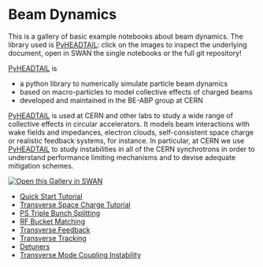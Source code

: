 # Beam Dynamics

This is a gallery of basic example notebooks about beam dynamics. The library used is [PyHEADTAIL][pyheadtail]: click on the images to inspect the underlying document, open in SWAN the single notebooks or the full git repository!

[PyHEADTAIL][pyheadtail] is

- a python library to numerically simulate particle beam dynamics
- based on macro-particles to model collective effects of charged beams
- developed and maintained in the BE-ABP group at CERN

[PyHEADTAIL][pyheadtail] is used at CERN and other labs to study a wide range of collective effects in circular accelerators. It models beam interactions with wake fields and impedances, electron clouds, self-consistent space charge or realistic feedback systems, for instance. In particular, at CERN we use [PyHEADTAIL][pyheadtail] to study instabilities in all of the CERN synchrotrons in order to understand performance limiting mechanisms and to devise adequate mitigation schemes.

[<img class="open_in_swan" data-path="beams_dynamics" alt="Open this Gallery in SWAN" src="https://swanserver.web.cern.ch/swanserver/images/badge_swan_white_150.png">][gallery_url]

* [Quick Start Tutorial](beams_dynamics/Tutorial.ipynb)
* [Transverse Space Charge Tutorial](beams_dynamics/howto_notebooks/SpaceChargeTutorial.ipynb)
* [PS Triple Bunch Splitting](beams_dynamics/simulation_notebooks/PS-TripleBunchSplitting.ipynb)
* [RF Bucket Matching](beams_dynamics/howto_notebooks/RFBucket_Matching.ipynb)
* [Transverse Feedback](beams_dynamics/simulation_notebooks/TransverseDamper.ipynb)
* [Transverse Tracking](beams_dynamics/howto_notebooks/TransverseTrackingTest.ipynb)
* [Detuners](beams_dynamics/howto_notebooks/DetunersTest.ipynb)
* [Transverse Mode Coupling Instability](beams_dynamics/simulation_notebooks/TMCI_2particle_model.ipynb)


[pyheadtail]:https://github.com/PyCOMPLETE/PyHEADTAIL/wiki
[gallery_url]:https://cern.ch/swanserver/cgi-bin/go/?projurl=https://github.com/PyCOMPLETE/PyHEADTAIL-playground.git
